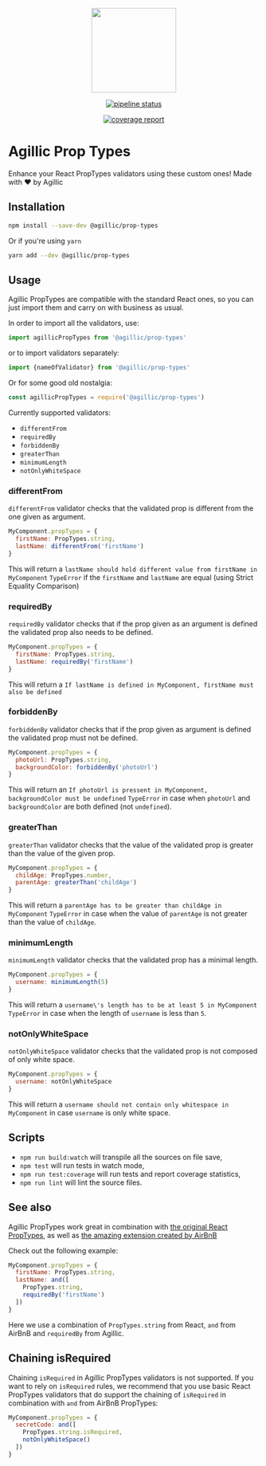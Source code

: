 <p align="center">
    <img src="https://www.agillic.com/wp-content/uploads/2016/02/Logo.svg"
        height="170">
</p>

<p align="center">
  <a href="https://gitlab.com/agillic-ci/prop-types/commits/develop"><img alt="pipeline status" src="https://gitlab.com/agillic-ci/prop-types/badges/develop/pipeline.svg" /></a>
</p>
<p align="center">
  <a href="https://gitlab.com/agillic-ci/prop-types/commits/develop"><img alt="coverage report" src="https://gitlab.com/agillic-ci/prop-types/badges/develop/coverage.svg" /></a>
</p>


# Agillic Prop Types 

Enhance your React PropTypes validators using these custom ones!
Made with :heart: by Agillic

## Installation

```sh
npm install --save-dev @agillic/prop-types
```

Or if you're using `yarn`

```sh
yarn add --dev @agillic/prop-types
```

## Usage

Agillic PropTypes are compatible with the standard React ones, so you can just import them and carry on with business as usual.

In order to import all the validators, use:

```javascript
import agillicPropTypes from '@agillic/prop-types'
```

or to import validators separately:

```javascript
import {nameOfValidator} from '@agillic/prop-types'
```

Or for some good old nostalgia:

```javascript
const agillicPropTypes = require('@agillic/prop-types')
```

Currently supported validators:

- `differentFrom`
- `requiredBy`
- `forbiddenBy`
- `greaterThan`
- `minimumLength`
- `notOnlyWhiteSpace`

### differentFrom

`differentFrom` validator checks that the validated prop is different from the one given as argument.

```javascript
MyComponent.propTypes = {
  firstName: PropTypes.string,
  lastName: differentFrom('firstName')
}
```

This will return a `lastName should hold different value from firstName in MyComponent` `TypeError` if the `firstName` and `lastName` are equal (using Strict Equality Comparison)

### requiredBy

`requiredBy` validator checks that if the prop given as an argument is defined the validated prop also needs to be defined.

```javascript
MyComponent.propTypes = {
  firstName: PropTypes.string,
  lastName: requiredBy('firstName')
}
```

This will return a `If lastName is defined in MyComponent, firstName must also be defined`

### forbiddenBy

`forbiddenBy` validator checks that if the prop given as argument is defined the validated prop must not be defined.

```javascript
MyComponent.propTypes = {
  photoUrl: PropTypes.string,
  backgroundColor: forbiddenBy('photoUrl')
}
```

This will return an `If photoUrl is pressent in MyComponent, backgroundColor must be undefined` `TypeError` in case when `photoUrl` and `backgroundColor` are both defined (not `undefined`).

### greaterThan

`greaterThan` validator checks that the value of the validated prop is greater than the value of the given prop.

```javascript
MyComponent.propTypes = {
  childAge: PropTypes.number,
  parentAge: greaterThan('childAge')
}
```

This will return a `parentAge has to be greater than childAge in MyComponent` `TypeError` in case when the value of `parentAge` is not greater than the value of `childAge`.

### minimumLength

`minimumLength` validator checks that the validated prop has a minimal length.

```javascript
MyComponent.propTypes = {
  username: minimumLength(5)
}
```

This will return a `username\'s length has to be at least 5 in MyComponent` `TypeError` in case when the length of `username` is less than `5`.

### notOnlyWhiteSpace

`notOnlyWhiteSpace` validator checks that the validated prop is not composed of only white space.

```javascript
MyComponent.propTypes = {
  username: notOnlyWhiteSpace
}
```

This will return a `username should not contain only whitespace in MyComponent` in case `username` is only white space.

## Scripts

- `npm run build:watch` will transpile all the sources on file save,
- `npm test` will run tests in watch mode,
- `npm run test:coverage` will run tests and report coverage statistics,
- `npm run lint` will lint the source files.

## See also
Agillic PropTypes work great in combination with [the original React PropTypes](https://reactjs.org/docs/typechecking-with-proptypes.html), as well as [the amazing extension created by AirBnB](https://github.com/airbnb/prop-types)

Check out the following example:

```javascript
MyComponent.propTypes = {
  firstName: PropTypes.string,
  lastName: and([ 
    PropTypes.string,
    requiredBy('firstName')
  ])
}
```

Here we use a combination of `PropTypes.string` from React, `and` from AirBnB and `requiredBy` from Agillic.

## Chaining isRequired

Chaining `isRequired` in Agillic PropTypes validators is not supported. If you want to rely on `isRequired` rules, we recommend that you use basic React PropTypes validators that do support the chaining of `isRequired` in combination with `and` from AirBnB PropTypes:

```javascript
MyComponent.propTypes = {
  secretCode: and([ 
    PropTypes.string.isRequired,
    notOnlyWhiteSpace()
  ])
}

```

